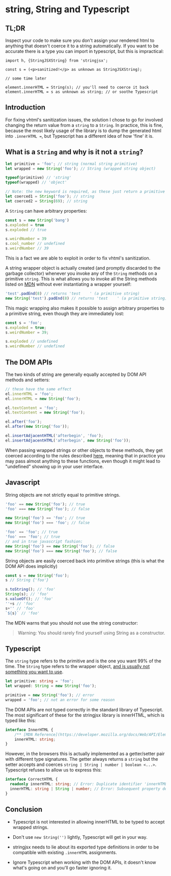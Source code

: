 # string, String and Typescript

## TL;DR

Inspect your code to make sure you don't assign your rendered html to anything
that doesn't coerce it to a string automatically. If you want to be accurate
there is a type you can import in typescript, but this is impractical:

```tsx
import h, {StringJSXString} from 'stringjsx';

const s = (<p>sanitized!</p> as unknown as StringJSXString);

// some time later

element.innerHTML = String(s); // you'll need to coerce it back
element.innerHTML = s as unknown as string; // or soothe Typescript
```

## Introduction

For fixing vhtml's sanitization issues, the solution I chose to go for involved
changing the return value from a `string` to a `String`.
In practice, this is fine, because the most likely usage of the library is
to dump the generated html into `.innerHTML =`, but Typescript has a different
idea of how 'fine' it is.

## What is a `String` and why is it not a `string`?

```js
let primitive = 'foo'; // string (normal string primitive)
let wrapped = new String('foo'); // String (wrapped string object)

typeof(primitive) // 'string'
typeof(wrapped) // 'object'

// Note: the new keyword is required, as these just return a primitive string
let coerced1 = String('foo'); // string
let coerced2 = String(69); // string
```

A `String` can have arbitrary properties:

```js
const s = new String('bang')
s.exploded = true
s.exploded // true

s.weirdNumber = 39
s.cool_number // undefined
s.weirdNumber // 39
```

This is a fact we are able to exploit in order to fix vhtml's sanitization.

A string wrapper object is actually created (and promptly discarded to the
garbage collector) whenever you invoke any of the `String` methods on a
primitive `string`. This is what allows you to invoke all the String methods
listed on [MDN](https://developer.mozilla.org/en-US/docs/Web/JavaScript/Reference/Global_Objects/String) without ever instantiating a wrapper yourself:

```js
'test'.padEnd(8) // returns 'test    ' (a primitive string)
new String('test').padEnd(8) // returns 'test    ' (a primitive string)
```

This magic wrapping also makes it possible to assign arbitrary properties to a
primitive string, even though they are immediately lost:

```js
const s = 'foo';
s.exploded = true;
s.weirdNumber = 39;

s.exploded // undefined
s.weirdNumber // undefined
```

## The DOM APIs

The two kinds of string are generally equally accepted by DOM API methods and
setters:

```js
// these have the same effect
el.innerHTML = 'foo';
el.innerHTML = new String('foo');

el.textContent = 'foo';
el.textContent = new String('foo');

el.after('foo');
el.after(new String('foo'));

el.insertAdjacentHTML('afterbegin', 'foo');
el.insertAdjacentHTML('afterbegin', new String('foo'));
```

When passing wrapped strings or other objects to these methods, they get coerced
according to the rules described [here](https://developer.mozilla.org/en-US/docs/Web/JavaScript/Reference/Global_Objects/String#string_coercion), meaning that in
practice you may pass almost anything to these functions, even though it might
lead to "undefined" showing up in your user interface.

## Javascript

String objects are not strictly equal to primitive strings.

```js
'foo' == new String('foo'); // true
'foo' === new String('foo'); // false

new String('foo') == 'foo'; // true
new String('foo') === 'foo'; // false

'foo' == 'foo'; // true
'foo' === 'foo'; // true
// and in true javascript fashion:
new String('foo') == new String('foo'); // false
new String('foo') === new String('foo'); // false
```

String objects are easily coerced back into primitive strings (this is what the
DOM API does implicitly)

```js
const s = new String('foo');
s // String {'foo'}

s.toString(); // 'foo'
String(s); // 'foo'
s.valueOf(); // 'foo'
''+s // 'foo'
s+'' // 'foo'
`${s}` // 'foo'
```

The MDN warns that you should not use the string constructor:

> Warning: You should rarely find yourself using String as a constructor.

## Typescript

The `string` type refers to the primitive and is the one you want 99% of the
time. The `String` type refers to the wrapper object, [and is usually not
something you want to use](https://www.typescriptlang.org/docs/handbook/declaration-files/do-s-and-don-ts.html#number-string-boolean-symbol-and-object).

```ts
let primitive: string = 'foo';
let wrapped: String = new String('foo');

primitive = new String('foo'); // error
wrapped = 'foo'; // not an error for some reason
```

The DOM APIs are not typed correctly in the standard library of Typescript.
The most significant of these for the stringjsx library is innerHTML, which is typed
like this:

```ts
interface InnerHTML {
    /** [MDN Reference](https://developer.mozilla.org/docs/Web/API/Element/innerHTML) */
    innerHTML: string;
}
```

However, in the browsers this is actually implemented as a getter/setter pair
with different type signatures. The getter always returns a `string` but the
setter accepts and coerces `string | String | number | boolean <...>`.
Typescript refuses to allow us to express this:

```ts
interface CorrectHTML {
  readonly innerHTML: string; // Error: Duplicate identifier 'innerHTML'.
  innerHTML: string | String | number; // Error: Subsequent property declarations must have the same type.  Property 'innerHTML' must be of type 'string', but here has type 'string | number | String'.
}
```

## Conclusion

- Typescript is not interested in allowing innerHTML to be typed to accept wrapped strings.
- Don't use `new String('')` lightly, Typescript will get in your way.
- stringjsx needs to lie about its exported type definitions in order to be compatible with existing `.innerHTML` assignments.

- Ignore Typescript when working with the DOM APIs, it doesn't know what's going
on and you'll go faster ignoring it.

